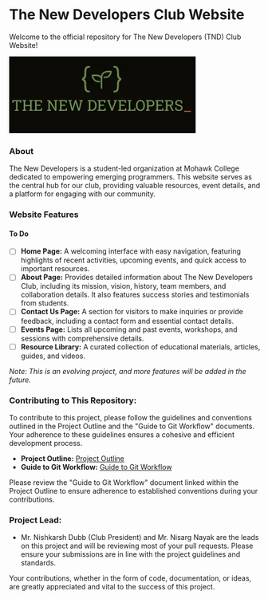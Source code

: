 # The New Developers Club Website

Welcome to the official repository for The New Developers (TND) Club Website!

![TND Logo](tnd-logo.png)

### About

The New Developers is a student-led organization at Mohawk College dedicated to empowering emerging programmers. This website serves as the central hub for our club, providing valuable resources, event details, and a platform for engaging with our community.

### Website Features

#### To Do
- [ ] **Home Page:** A welcoming interface with easy navigation, featuring highlights of recent activities, upcoming events, and quick access to important resources.
- [ ] **About Page:** Provides detailed information about The New Developers Club, including its mission, vision, history, team members, and collaboration details. It also features success stories and testimonials from students.
- [ ] **Contact Us Page:** A section for visitors to make inquiries or provide feedback, including a contact form and essential contact details.
- [ ] **Events Page:** Lists all upcoming and past events, workshops, and sessions with comprehensive details.
- [ ] **Resource Library:** A curated collection of educational materials, articles, guides, and videos.

*Note: This is an evolving project, and more features will be added in the future.*

### Contributing to This Repository:

To contribute to this project, please follow the guidelines and conventions outlined in the Project Outline and the "Guide to Git Workflow" documents. Your adherence to these guidelines ensures a cohesive and efficient development process.

- **Project Outline:** [Project Outline](https://docs.google.com/document/d/1Nhm6gn_-HgZfSjLMvatq4IQIRjIZbW5lHrmuctba1x8/edit)
- **Guide to Git Workflow:** [Guide to Git Workflow](https://docs.google.com/document/d/1rFtcH1D9UOMEW1MUnUNmCOxH-tAo4nVtM6APcs2FxdY/edit)

Please review the "Guide to Git Workflow" document linked within the Project Outline to ensure adherence to established conventions during your contributions.

### Project Lead:

- Mr. Nishkarsh Dubb (Club President) and Mr. Nisarg Nayak are the leads on this project and will be reviewing most of your pull requests. Please ensure your submissions are in line with the project guidelines and standards.

Your contributions, whether in the form of code, documentation, or ideas, are greatly appreciated and vital to the success of this project.
